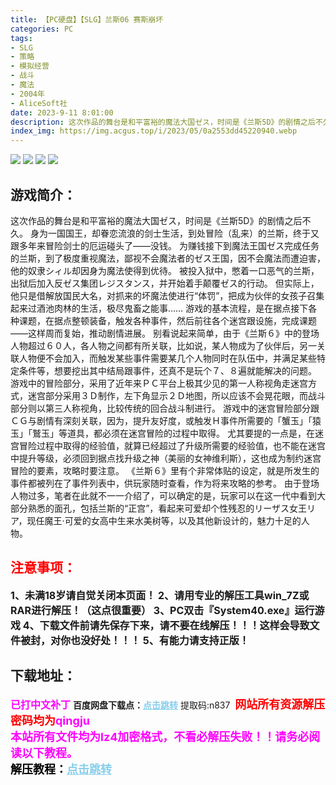 ```yaml
---
title: 【PC硬盘】【SLG】兰斯06 赛斯崩坏
categories: PC
tags:
- SLG
- 策略
- 模拟经营
- 战斗
- 魔法
- 2004年
- AliceSoft社
date: 2023-9-11 8:01:00
description: 这次作品的舞台是和平富裕的魔法大国ゼス，时间是《兰斯5D》的剧情之后不久。身为一国国王，却眷恋流浪的剑士生活，到处冒险（乱来）的兰斯，终于又跟多年来冒险剑士的厄运碰头了——没钱。为赚钱接下到魔法王国ゼス完成任务的兰斯，到了极度重视魔法，鄙视不会魔法者的ゼス王国，因不会魔法而遭迫害，他的奴隶シィル却因身为魔法使得到优待。
index_img: https://img.acgus.top/i/2023/05/0a2553dd45220940.webp
---
```

![](https://img.acgus.top/i/2023/05/0a2553dd45220940.webp)
![](https://img.acgus.top/i/2023/05/1e76fdf1b2221004.webp)
![](https://img.acgus.top/i/2023/05/ae7d47d944220956.webp)
![](https://img.acgus.top/i/2023/05/c1c4de14a5220949.webp)
## 游戏简介：
这次作品的舞台是和平富裕的魔法大国ゼス，时间是《兰斯5D》的剧情之后不久。
身为一国国王，却眷恋流浪的剑士生活，到处冒险（乱来）的兰斯，终于又跟多年来冒险剑士的厄运碰头了——没钱。
为赚钱接下到魔法王国ゼス完成任务的兰斯，到了极度重视魔法，鄙视不会魔法者的ゼス王国，因不会魔法而遭迫害，他的奴隶シィル却因身为魔法使得到优待。
被投入狱中，憋着一口恶气的兰斯，出狱后加入反ゼス集团レジスタンス，并开始着手颠覆ゼス的行动。
但实际上，他只是借解放国民大名，对抓来的坏魔法使进行“体罚”，把成为伙伴的女孩子召集起来过酒池肉林的生活，极尽鬼畜之能事……
游戏的基本流程，是在据点接下各种课题，在据点整顿装备，触发各种事件，然后前往各个迷宫跟设施，完成课题——这样周而复始，推动剧情进展。
别看说起来简单，由于《兰斯６》中的登场人物超过６０人，各人物之间都有所关联，比如说，某人物成为了伙伴后，另一关联人物便不会加入，而触发某些事件需要某几个人物同时在队伍中，并满足某些特定条件等，想要挖出其中结局跟事件，还真不是玩个７、８遍就能解决的问题。
游戏中的冒险部分，采用了近年来ＰＣ平台上极其少见的第一人称视角走迷宫方式，迷宫部分采用３Ｄ制作，左下角显示２Ｄ地图，所以应该不会晃花眼，而战斗部分则以第三人称视角，比较传统的回合战斗制进行。
游戏中的迷宫冒险部分跟ＣＧ与剧情有深刻关联，因为，提升友好度，或触发Ｈ事件所需要的「蟹玉」「猿玉」「鷲玉」等道具，都必须在迷宫冒险的过程中取得。
尤其要提的一点是，在迷宫冒险过程中取得的经验值，就算已经超过了升级所需要的经验值，也不能在迷宫中提升等级，必须回到据点找升级之神（美丽的女神维利斯），这也成为制约迷宫冒险的要素，攻略时要注意。
《兰斯６》里有个非常体贴的设定，就是所发生的事件都被列在了事件列表中，供玩家随时查看，作为将来攻略的参考。
由于登场人物过多，笔者在此就不一一介绍了，可以确定的是，玩家可以在这一代中看到大部分熟悉的面孔，包括兰斯的“正宫”，看起来可爱却个性残忍的リーザス女王リア，现任魔王·可爱的女高中生来水美树等，以及其他新设计的，魅力十足的人物。 
<br>




## <font color=#FF0000 >注意事项：</font>
<font size=3><b>1、未满18岁请自觉关闭本页面！
2、请用专业的解压工具win_7Z或RAR进行解压！（这点很重要）
3、PC双击『System40.exe』运行游戏
4、下载文件前请先保存下来，请不要在线解压！！！这样会导致文件被封，对你也没好处！！！
5、有能力请支持正版！</b></font>

## 下载地址：
<font color=#FF00FF size=3><b>已打中文补丁</b></font>
<b>百度网盘下载点：</b><a href="https://pan.baidu.com/s/1jbgjzUStlGh3Q2ZLUABfsw?pwd=n837" style="color: #87CEEB;"><b>点击跳转</b></a> 提取码:n837
<a style="padding: 0" href="https://post.qingju.org/AD/"><img style="max-width:100%" src="https://img.acgus.top/i/2024/07/478f689b8021d8d499ab43d21acf137a.gif" alt=""></a>
<b><font color=#FF0000 size=4>网站所有资源解压密码均为</b></font><b><font color=#FF00FF size=4>qingju</font><font color=#FF0000 ></font></b><br><b><font color=#FF00FF size=4>本站所有文件均为lz4加密格式，不看必解压失败！！请务必阅读以下教程。</b></font><br><b><font color=#000 size=4>解压教程：</b><a href="https://post.qingju.org/tutorial/000/" style="color: #87CEEB;"><b>点击跳转</b></a>